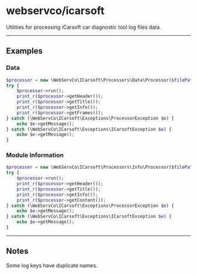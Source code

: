 # webservco/icarsoft

Utilities for processing iCarsoft car diagnostic tool log files data.

---

## Examples

### Data

```php
$processor = new \WebServCo\ICarsoft\Processors\Data\Processor($filePath);
try {
    $processor->run();
    print_r($processor->getHeader());
    print_r($processor->getTitle());
    print_r($processor->getInfo());
    print_r($processor->getFrames());
} catch (\WebServCo\ICarsoft\Exceptions\ProcessorException $e) {
    echo $e->getMessage();
} catch (\WebServCo\ICarsoft\Exceptions\ICarsoftException $e) {
    echo $e->getMessage();
}
```

### Module Information

```php
$processor = new \WebServCo\ICarsoft\Processors\Info\Processor($filePath);
try {
    $processor->run();
    print_r($processor->getHeader());
    print_r($processor->getTitle());
    print_r($processor->getInfo());
    print_r($processor->getContent());
} catch (\WebServCo\ICarsoft\Exceptions\ProcessorException $e) {
    echo $e->getMessage();
} catch (\WebServCo\ICarsoft\Exceptions\ICarsoftException $e) {
    echo $e->getMessage();
}
```

---

## Notes

Some log keys have duplicate names.

